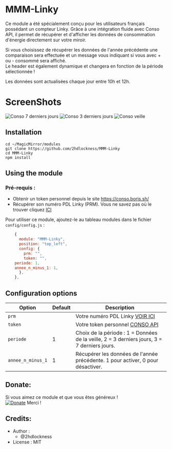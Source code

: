 # MMM-Linky

Ce module a été spécialement conçu pour les utilisateurs français possédant un compteur Linky. 
Grâce à une intégration fluide avec Conso API, il permet de récupérer et d'afficher les données de consommation d'énergie directement sur votre miroir.

Si vous choisissez de récupérer les données de l'année précédente une comparaison sera effectuée et un message vous indiquant si vous avec + ou - consommé sera affiché.
<br>Le header est également dynamique et changera en fonction de la période sélectionnée !

Les données sont actualisées chaque jour entre 10h et 12h.

# ScreenShots

![Conso 7 derniers jours](https://github.com/user-attachments/assets/055eef27-43bb-478c-a2cb-16a451bac5b4)
![Conso 3 derniers jours](https://github.com/user-attachments/assets/6dacfd38-d78e-4cb3-be22-be8aec980729)
![Conso veille](https://github.com/user-attachments/assets/6e965953-0c5d-466e-accd-40d09ae3ab71)

## Installation
```
cd ~/MagicMirror/modules
git clone https://github.com/2hdlockness/MMM-Linky
cd MMM-Linky
npm install
```
## Using the module

### Pré-requis :
- Obtenir un token personnel depuis le site https://conso.boris.sh/
- Récupérer son numéro PDL Linky (PRM). Vous ne savez pas où le trouver cliquez [ICI](https://www.enedis.fr/faq/compteur-linky/ou-trouver-le-numero-point-de-livraison-pdl-du-compteur-linky)

Pour utiliser ce module, ajoutez-le au tableau modules dans le fichier `config/config.js` :


```js
    {
      module: "MMM-Linky",
      position: "top_left",
      config: {
        prm: "",
        token: "",
	periode: 1,
	annee_n_minus_1: 1,
      },
    },
```

## Configuration options

Option|Default|Description
------|------|-----------
`prm`||Votre numéro PDL Linky [VOIR ICI](https://www.enedis.fr/faq/compteur-linky/ou-trouver-le-numero-point-de-livraison-pdl-du-compteur-linky)
`token`||Votre token personnel  [CONSO API](https://conso.boris.sh/)
`periode`|1|Choix de la période : 1 = Données de la veille, 2 = 3 derniers jours, 3 = 7 derniers jours.
`annee_n_minus_1`|1|Récupérer les données de l'année précédente. 1 pour activer, 0 pour désactiver.

## Donate:
Si vous aimez ce module et que vous êtes généreux !<br>
[![Donate](https://img.shields.io/badge/Donate-PayPal-green.svg)](https://www.paypal.com/donate?hosted_button_id=DQW6PLJLDDB8L)
Merci !

## Credits:
- Author :
  - @2hdlockness
- License : MIT
